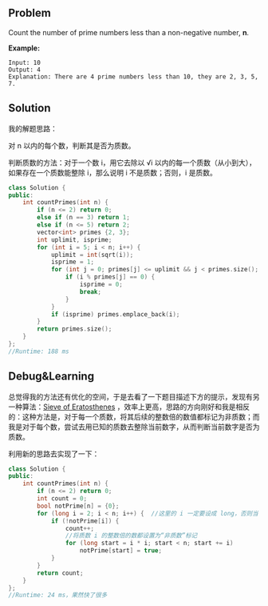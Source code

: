 ## Problem

Count the number of prime numbers less than a non-negative number, **n**.

**Example:**

```
Input: 10
Output: 4
Explanation: There are 4 prime numbers less than 10, they are 2, 3, 5, 7.
```



## Solution

我的解题思路：

对 n 以内的每个数，判断其是否为质数。

判断质数的方法：对于一个数 i，用它去除以 √i 以内的每一个质数（从小到大），如果存在一个质数能整除 i，那么说明 i 不是质数；否则，i 是质数。

```c++
class Solution {
public:
    int countPrimes(int n) {
        if (n <= 2) return 0;
        else if (n == 3) return 1;
        else if (n <= 5) return 2;
        vector<int> primes {2, 3};
        int uplimit, isprime;
        for (int i = 5; i < n; i++) {
            uplimit = int(sqrt(i));
            isprime = 1;
            for (int j = 0; primes[j] <= uplimit && j < primes.size(); j++) {
                if (i % primes[j] == 0) {
                    isprime = 0;
                    break;
                }
            }
            if (isprime) primes.emplace_back(i);
        }
        return primes.size();
    }
};
//Runtime: 188 ms
```



## Debug&Learning

总觉得我的方法还有优化的空间，于是去看了一下题目描述下方的提示，发现有另一种算法：[Sieve of Eratosthenes](http://en.wikipedia.org/wiki/Sieve_of_Eratosthenes) ，效率上更高，思路的方向刚好和我是相反的：这种方法是，对于每一个质数，将其后续的整数倍的数值都标记为非质数；而我是对于每个数，尝试去用已知的质数去整除当前数字，从而判断当前数字是否为质数。

利用新的思路去实现了一下：

```c++
class Solution {
public:
    int countPrimes(int n) {
        if (n <= 2) return 0;
        int count = 0;
        bool notPrime[n] = {0};
        for (long i = 2; i < n; i++) {  //这里的 i 一定要设成 long，否则当 i 比较大时，下面的 i * i 就会报错；
            if (!notPrime[i]) {
                count++;
                //将质数 i 的整数倍的数都设置为“非质数”标记
                for (long start = i * i; start < n; start += i)
                    notPrime[start] = true;
            }
        }
        return count;
    }
};
//Runtime: 24 ms，果然快了很多
```

